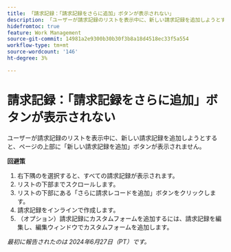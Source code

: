 ```yaml
---
title: 「請求記録：「請求記録をさらに追加」ボタンが表示されない」
description: 「ユーザーが請求記録のリストを表示中に、新しい請求記録を追加しようとすると、ページの上部に「新しい請求記録を追加」ボタンが表示されません。」
hidefromtoc: true
feature: Work Management
source-git-commit: 14981a2e9300b30b30f3b8a18d4518ec33f5a554
workflow-type: tm+mt
source-wordcount: '146'
ht-degree: 3%

---
```



# 請求記録：「請求記録をさらに追加」ボタンが表示されない

ユーザーが請求記録のリストを表示中に、新しい請求記録を追加しようとすると、ページの上部に「新しい請求記録を追加」ボタンが表示されません。

**回避策**

1. 右下隅のを選択すると、すべての請求記録が表示されます。
1. リストの下部までスクロールします。
1. リストの下部にある「さらに請求レコードを追加」ボタンをクリックします。
1. 請求記録をインラインで作成します。
1. （オプション）請求記録にカスタムフォームを追加するには、請求記録を編集し、編集ウィンドウでカスタムフォームを追加します。

_最初に報告されたのは 2024年6月27日（PT）です。_
